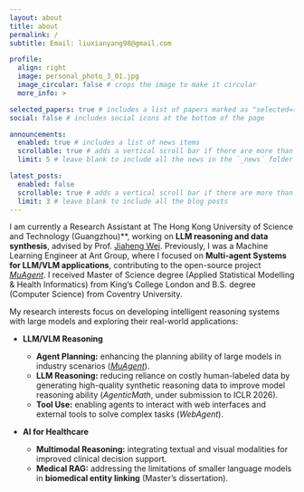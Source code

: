 ```yaml
---
layout: about
title: about
permalink: /
subtitle: Email: liuxianyang98@gmail.com

profile:
  align: right
  image: personal_photo_3_01.jpg
  image_circular: false # crops the image to make it circular
  more_info: >

selected_papers: true # includes a list of papers marked as "selected={true}"
social: false # includes social icons at the bottom of the page

announcements:
  enabled: true # includes a list of news items
  scrollable: true # adds a vertical scroll bar if there are more than 3 news items
  limit: 5 # leave blank to include all the news in the `_news` folder

latest_posts:
  enabled: false
  scrollable: true # adds a vertical scroll bar if there are more than 3 new posts items
  limit: 3 # leave blank to include all the blog posts
---
```


I am currently a Research Assistant at The Hong Kong University of Science and Technology (Guangzhou)**, working on **LLM reasoning and data synthesis**, advised by Prof. [Jiaheng Wei](https://sites.google.com/ucsc.edu/jiahengwei). Previously, I was a Machine Learning Engineer at Ant Group, where I focused on **Multi-agent Systems for LLM/VLM applications**, contributing to the open-source project *[MuAgent](https://github.com/codefuse-ai/CodeFuse-muAgent/tree/main)*. I received Master of Science degree (Applied Statistical Modelling & Health Informatics) from King’s College London and B.S. degree (Computer Science) from Coventry University.

My research interests focus on developing intelligent reasoning systems with large models and exploring their real-world applications:

- **LLM/VLM Reasoning**  
  - **Agent Planning:** enhancing the planning ability of large models in industry scenarios (*[MuAgent](https://github.com/codefuse-ai/CodeFuse-muAgent/tree/main)*).  
  - **LLM Reasoning:** reducing reliance on costly human-labeled data by generating high-quality synthetic reasoning data to improve model reasoning ability (*AgenticMath*, under submission to ICLR 2026).  
  - **Tool Use:** enabling agents to interact with web interfaces and external tools to solve complex tasks (*WebAgent*).  

- **AI for Healthcare**  
  - **Multimodal Reasoning:** integrating textual and visual modalities for improved clinical decision support.  
  - **Medical RAG:** addressing the limitations of smaller language models in **biomedical entity linking** (Master’s dissertation).


